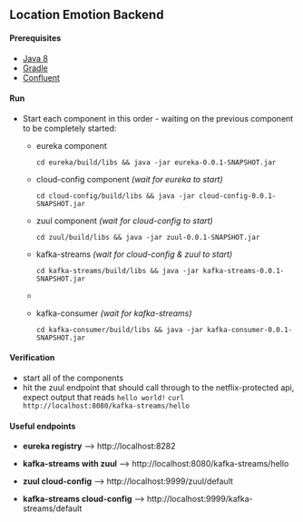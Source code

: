 ## Location Emotion Backend

#### Prerequisites

+ [Java 8](http://www.oracle.com/technetwork/java/javase/downloads/jdk8-downloads-2133151.html) 
+ [Gradle](https://gradle.org/)
+ [Confluent](https://docs.confluent.io/platform/current/installation/installing_cp/zip-tar.html#get-the-software)

#### Run
+ Start each component in this order - waiting on the previous component to be completely started:
  + eureka component 

     `cd eureka/build/libs && java -jar eureka-0.0.1-SNAPSHOT.jar`

  + cloud-config component _(wait for eureka to start)_
     
     `cd cloud-config/build/libs && java -jar cloud-config-0.0.1-SNAPSHOT.jar`

  + zuul component _(wait for cloud-config to start)_
     
     `cd zuul/build/libs && java -jar zuul-0.0.1-SNAPSHOT.jar`

  + kafka-streams _(wait for cloud-config & zuul to start)_

     `cd kafka-streams/build/libs && java -jar kafka-streams-0.0.1-SNAPSHOT.jar`
  + 
  + kafka-consumer _(wait for kafka-streams)_

    `cd kafka-consumer/build/libs && java -jar kafka-consumer-0.0.1-SNAPSHOT.jar`

#### Verification
+ start all of the components
+ hit the zuul endpoint that should call through to the netflix-protected api, expect output that reads `hello world!`
  `curl http://localhost:8080/kafka-streams/hello`

#### Useful endpoints

 + __eureka registry__ --> http://localhost:8282
 
 + __kafka-streams with zuul__ --> http://localhost:8080/kafka-streams/hello
 
 + __zuul cloud-config__ --> http://localhost:9999/zuul/default
 
 + __kafka-streams cloud-config__ --> http://localhost:9999/kafka-streams/default
